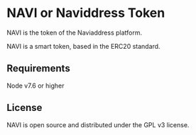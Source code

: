 # NAVI or Naviddress Token

NAVI is the token of the Naviaddress platform.

NAVI is a smart token, based in the ERC20 standard.

## Requirements

Node v7.6 or higher

## License

NAVI is open source and distributed under the GPL v3 license.
